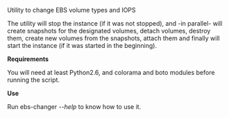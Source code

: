Utility to change EBS volume types and IOPS

The utility will stop the instance (if it was not stopped), and -in parallel- will create snapshots for the designated volumes, detach volumes, destroy them, create new volumes from the snapshots, attach them and finally will start the instance (if it was started in the beginning).

**Requirements**

You will need at least Python2.6, and colorama and boto modules before running the script.

**Use**

Run ebs-changer *--help* to know how to use it.
